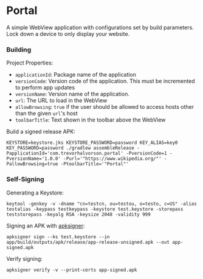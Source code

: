 # Portal

A simple WebView application with configurations set by build parameters.
Lock down a device to only display your website.

### Building

Project Properties:

- `applicationId`: Package name of the application
- `versionCode`: Version code of the application. This must be incremented to perform app updates
- `versionName`: Version name of the application.
- `url`: The URL to load in the WebView
- `allowBrowsing`: `true` if the user should be allowed to access hosts other than the given `url`'s host
- `toolbarTitle`: Text shown in the toolbar above the WebView

Build a signed release APK:

`KEYSTORE=keystore.jks KEYSTORE_PASSWORD=password KEY_ALIAS=key0 KEY_PASSWORD=password ./gradlew assembleRelease -PapplicationId='com.trevorhalvorson.portal' -PversionCode=1 -PversionName='1.0.0' -Purl='"https://www.wikipedia.org/"' -PallowBrowsing=true -PtoolbarTitle='"Portal"'`

### Self-Signing

Generating a Keystore:

`keytool -genkey -v -dname "cn=testcn, ou=testou, o=testo, c=US" -alias testalias -keypass testkeypass -keystore test.keystore -storepass teststorepass -keyalg RSA -keysize 2048 -validity 999`

Signing an APK with [apksigner](https://developer.android.com/studio/command-line/apksigner.html):

`apksigner sign --ks test.keystore --in app/build/outputs/apk/release/app-release-unsigned.apk --out app-signed.apk`

Verify signing:

`apksigner verify -v --print-certs app-signed.apk`
